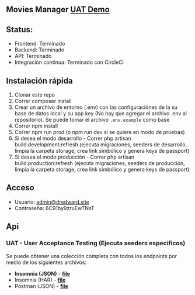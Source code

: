
## Movies Manager **[UAT Demo](http://uat-movies.dredward.site)**

## Status: 
* Frontend: Terminado
* Backend: Terminado
* API: Terminado
* Integración continua: Terminado con CircleCi

## Instalación rápida

1. Clonar este repo
2. Correr composer install
3. Crear un archivo de entorno (.env) con las configuraciónes de la su base de datos local y su app key (No hay que agregar el archivo .env al repositorio). Se puede tomar el archivo `.env.example` como base
4. Correr npm install
5. Correr npm run prod (o npm run dev si se quiere en modo de pruebas)
6. Si desea el modo desarrollo - Correr php artisan build:development:refresh (ejecuta migraciones, seeders de desarrollo, limpia la carpeta storage, crea link simbólico y genera keys de passport)
6. Si desea el modo producción - Correr php artisan build:production:refresh (ejecuta migraciones, seeders de producción, limpia la carpeta storage, crea link simbólico y genera keys de passport)

## Acceso

* Usuario: admin@dredward.site
* Contraseña: 6C91by9zruEwTNsT

## Api

### UAT - User Acceptance Testing (Ejecuta seeders específicos)
Se puede obtener una colección completa con todos los endpoints por medio de los siguientes archivos:
* **Insomnia (JSON)** - **[file](https://github.com/DR-Edward/Movies/blob/master/Importation/uat/Insomnia_2020-08-17.json)**
* Insomnia (HAR) - **[file](https://github.com/DR-Edward/Movies/blob/master/Importation/uat/Insomnia_2020-08-17.har)**
* Postman (JSON) - **[file](https://github.com/DR-Edward/Movies/blob/master/Importation/uat/Movies.postman_collection.json)**
